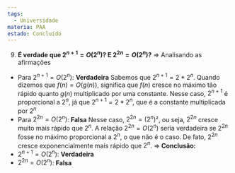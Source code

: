 ```yaml
---
tags:
  - Universidade
materia: PAA
estado: Concluído
---
```

9. **É verdade que $2^{n+1} = O(2^n)$? E $2^{2n} = O(2^n)$?**
=> Analisando as afirmações
-  Para $2^{n+1} = O(2^n)$: **Verdadeira**
	Sabemos que $2^{n+1} = 2 * 2^n$. Quando dizemos que $f(n) = O(g(n))$, significa que $f(n)$ cresce no máximo tão rápido quanto $g(n)$ multiplicado por uma constante. Nesse caso, $2^{n+1}$ é proporcional a $2^n$, já que $2^{n+1} = 2 * 2^n$, que é a constante multiplicada por $2^n$
- Para $2^{2n} = O(2^n)$: **Falsa** 
	Nesse caso, $2^{2n} = (2^n)²$, ou seja, $2^{2n}$ cresce muito mais rápido que $2^n$. A relação $2^{2n} = O(2^n)$ seria verdadeira se $2^{2n}$ fosse no máximo proporcional a $2^n$, o que não é o caso. De fato, $2^{2n}$ cresce exponencialmente mais rápido que $2^n$.
=> **Conclusão:**
- $2^{n+1} = O(2^n)$: **Verdadeira**
- $2^{2n} = O(2^n)$: **Falsa**